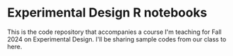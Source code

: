 # Experimental Design R notebooks
This is the code repository that accompanies a course I'm teaching for Fall 2024 on Experimental Design. I'll be sharing sample codes from our class to here.
